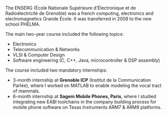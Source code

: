 The ENSERG (École Nationale Supérieure d'Électronique et de Radioélectricité de Grenoble) was a french computing, electronics and electromagnetics Grande École.  It was transferred in 2008 to the new school PHELMA.

The main two-year course included the following topics:

* Electronics
* Telecommunication & Networks
* VLSI & Computer Design
* Software engineering (C, C++, Java, microcontroller & DSP assembly)

The course included two mandatory internships:

* 3-month internship at **Grenoble ICP** (Institut de la Communication Parlée), where I worked on MATLAB to enable modeling the vocal tract of mammals.
* 6-month internship at **Sagem Mobile Phones, Paris**, where I studied integrating new EABI toolchains in the company building process for mobile phone software on Texas Instruments ARM7 & ARM9 platforms.
